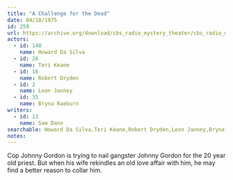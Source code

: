 ```yaml
---
title: "A Challenge for the Dead"
date: 04/18/1975
id: 259
url: https://archive.org/download/cbs_radio_mystery_theater/cbs_radio_mystery_theater-0251-0300.zip/cbs_radio_mystery_theater-0251-0300%2Fcbsrmt_0259_a_challenge_for_the_dead.mp3
actors:  
  - id: 140
    name: Howard Da Silva  
  - id: 26
    name: Teri Keane  
  - id: 16
    name: Robert Dryden  
  - id: 2
    name: Leon Janney  
  - id: 35
    name: Bryna Raeburn
writers:  
  - id: 13
    name: Sam Dann
searchable: Howard Da Silva,Teri Keane,Robert Dryden,Leon Janney,Bryna Raeburn Sam Dann
notes:  
---
```

Cop Johnny Gordon is trying to nail gangster Johnny Gordon for the 20 year old priest. But when his wife rekindles an old love affair with him, he may find a better reason to collar him.